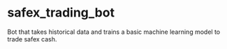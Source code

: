 # safex_trading_bot
Bot that takes historical data and trains a basic machine learning model to trade safex cash.
